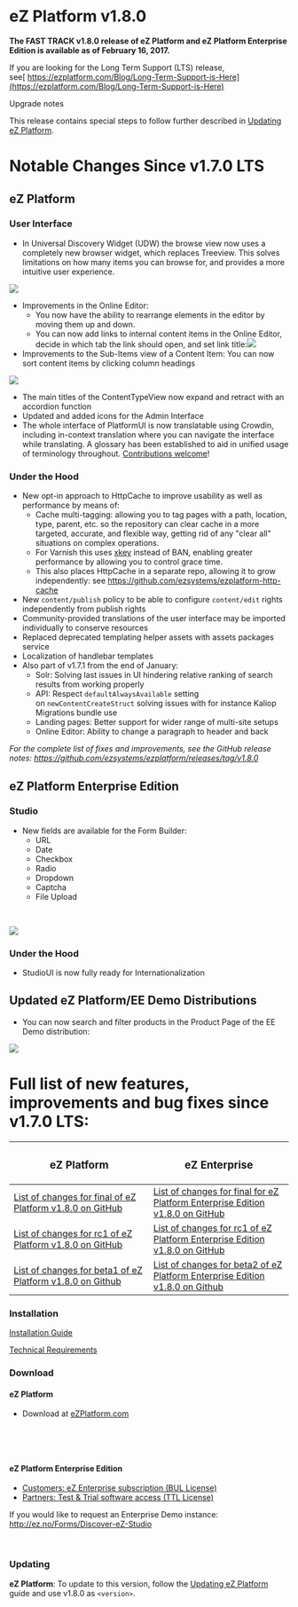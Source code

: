 

# eZ Platform v1.8.0

**The FAST TRACK v1.8.0 release of eZ Platform and eZ Platform Enterprise Edition is available as of February 16, 2017.**

If you are looking for the Long Term Support (LTS) release, see[ https://ezplatform.com/Blog/Long-Term-Support-is-Here](https://ezplatform.com/Blog/Long-Term-Support-is-Here)

Upgrade notes

This release contains special steps to follow further described in [Updating eZ Platform](Updating-eZ-Platform_31431770.html).



# Notable Changes Since v1.7.0 LTS

## eZ Platform

### User Interface

-   In Universal Discovery Widget (UDW) the browse view now uses a completely new browser widget, which replaces Treeview. This solves limitations on how many items you can browse for, and provides a more intuitive user experience.

![](releases/img/udw.png)

-   Improvements in the Online Editor:
    -   You now have the ability to rearrange elements in the editor by moving them up and down.
    -   You can now add links to internal content items in the Online Editor, decide in which tab the link should open, and set link title:![](releases/img/link-options-oe.png)
-   Improvements to the Sub-Items view of a Content Item: You can now sort content items by clicking column headings

![](releases/img/subitem-sorting.png)

-   The main titles of the ContentTypeView now expand and retract with an accordion function
-   Updated and added icons for the Admin Interface
-   The whole interface of PlatformUI is now translatable using Crowdin, including in-context translation where you can navigate the interface while translating. A glossary has been established to aid in unified usage of terminology throughout. [Contributions welcome](https://crowdin.com/project/ezplatform)!

### Under the Hood

-   New opt-in approach to HttpCache to improve usability as well as performance by means of:
    -   Cache multi-tagging: allowing you to tag pages with a path, location, type, parent, etc. so the repository can clear cache in a more targeted, accurate, and flexible way, getting rid of any "clear all" situations on complex operations.
    -   For Varnish this uses [xkey](https://github.com/varnish/varnish-modules/blob/master/docs/vmod_xkey.rst) instead of BAN, enabling greater performance by allowing you to control grace time.
    -   This also places HttpCache in a separate repo, allowing it to grow independently: see <https://github.com/ezsystems/ezplatform-http-cache>
-   New `content/publish` policy to be able to configure `content/edit` rights independently from publish rights
-   Community-provided translations of the user interface may be imported individually to conserve resources
-   Replaced deprecated templating helper assets with assets packages service
-   Localization of handlebar templates
-   Also part of v1.7.1 from the end of January:
    -   Solr: Solving last issues in UI hindering relative ranking of search results from working properly
    -   API: Respect `defaultAlwaysAvailable` setting on `newContentCreateStruct` solving issues with for instance Kaliop Migrations bundle use
    -   Landing pages: Better support for wider range of multi-site setups
    -   Online Editor: Ability to change a paragraph to header and back

 *For the complete list of fixes and improvements, see the GitHub release notes: <https://github.com/ezsystems/ezplatform/releases/tag/v1.8.0>*

## eZ Platform Enterprise Edition

### Studio

-   New fields are available for the Form Builder:
    -   URL
    -   Date
    -   Checkbox
    -   Radio
    -   Dropdown
    -   Captcha
    -   File Upload

 

![](releases/img/formb.png)

### Under the Hood

-   StudioUI is now fully ready for Internationalization

## Updated eZ Platform/EE Demo Distributions

-   You can now search and filter products in the Product Page of the EE Demo distribution:

![](releases/img/demo-product-filters.png)

# Full list of new features, improvements and bug fixes since v1.7.0 LTS:

<table>
<colgroup>
<col width="50%" />
<col width="50%" />
</colgroup>
<thead>
<tr class="header">
<th><h3 id="eZPlatformv1.8.0-eZPlatform.1">eZ Platform</h3></th>
<th><h3 id="eZPlatformv1.8.0-eZEnterprise">eZ Enterprise</h3></th>
</tr>
</thead>
<tbody>
<tr class="odd">
<td><a href="https://github.com/ezsystems/ezplatform/releases/tag/v1.8.0" class="external-link">List of changes for final of eZ Platform v1.8.0 on GitHub</a></td>
<td><a href="https://github.com/ezsystems/ezstudio/releases/tag/v1.8.0" class="external-link">List of changes for final for eZ Platform Enterprise Edition v1.8.0 on <span>GitHub</span></a> <span> </span></td>
</tr>
<tr class="even">
<td><a href="https://github.com/ezsystems/ezplatform/releases/tag/v1.8.0-rc1" class="external-link">List of changes for rc1 of eZ Platform v1.8.0 on GitHub</a></td>
<td><span><a href="https://github.com/ezsystems/ezstudio/releases/tag/v1.8.0-rc1" class="external-link">List of changes for rc1 of eZ Platform Enterprise Edition v1.8.0 on GitHub</a><br />
</span></td>
</tr>
<tr class="odd">
<td><a href="https://github.com/ezsystems/ezplatform/releases/tag/v1.8.0-beta1" class="external-link">List of changes for beta1 of eZ Platform v1.8.0 on Github</a></td>
<td><a href="https://github.com/ezsystems/ezstudio/releases/tag/v1.8.0-beta2" class="external-link">List of changes for beta2 of eZ Platform Enterprise Edition v1.8.0 on Github</a></td>
</tr>
</tbody>
</table>

### Installation

[Installation Guide](../getting_started/install_ez_platform.md)

 [Technical Requirements](docs/getting_started/requirements_and_system_configuration.md)

### Download

#### eZ Platform

-   Download at [eZPlatform.com](http://ezplatform.com/#download)

 

 

#### eZ Platform Enterprise Edition

-   [Customers: eZ Enterprise subscription (BUL License)](https://support.ez.no/Downloads)
-   [Partners: Test & Trial software access (TTL License)](https://support.ez.no/Downloads)

If you would like to request an Enterprise Demo instance: <http://ez.no/Forms/Discover-eZ-Studio>

 

### Updating

**eZ Platform**: To update to this version, follow the [Updating eZ Platform](docs/releases/updating_ez_platform.md) guide and use v1.8.0 as `<version>`.

 
